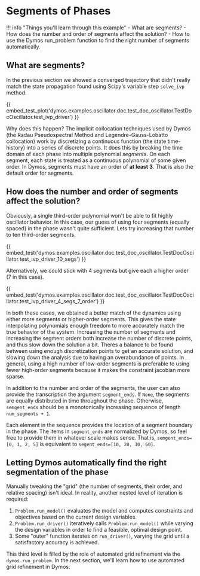 # Segments of Phases

!!! info "Things you'll learn through this example"
    - What are segments?
    - How does the number and order of segments affect the solution?
    - How to use the Dymos run_problem function to find the right number of segments automatically.

## What are segments?

In the previous section we showed a converged trajectory that didn't really match the state propagation found using Scipy's variable step `solve_ivp` method.

{{ embed_test_plot('dymos.examples.oscillator.doc.test_doc_oscillator.TestDocOscillator.test_ivp_driver') }}

Why does this happen?
The implicit collocation techniques used by Dymos (the Radau Pseudospectral Method and Legendre-Gauss-Lobatto collocation) work by discretizing a continuous function (the state time-history) into a series of discrete points.
It does this by breaking the time domain of each phase into multiple polynomial _segments_.
On each segment, each state is treated as a continuous polynomial of some given order.
In Dymos, segments must have an order of **at least 3**.  That is also the default order for segments.

## How does the number and order of segments affect the solution?

Obviously, a single third-order polynomial won't be able to fit highly oscillator behavior.
In this case, our guess of using four segments (equally spaced) in the phase wasn't quite sufficient.
Lets try increasing that number to ten third-order segments.

{{ embed_test('dymos.examples.oscillator.doc.test_doc_oscillator.TestDocOscillator.test_ivp_driver_10_segs') }}

Alternatively, we could stick with 4 segments but give each a higher order (7 in this case).

{{ embed_test('dymos.examples.oscillator.doc.test_doc_oscillator.TestDocOscillator.test_ivp_driver_4_segs_7_order') }}

In both these cases, we obtained a better match of the dynamics using either more segments or higher-order segments.
This gives the state interpolating polynomials enough freedom to more accurately match the true behavior of the system.
Increasing the number of segments and increasing the segment orders both increase the number of discrete points, and thus slow down the solution a bit.
Theres a balance to be found between using enough discretization points to get an accurate solution, and slowing down the analysis due to having an overabundance of points.
In general, using a high number of low-order segments is preferable to using fewer high-order segments because it makes the constraint jacobian more sparse.

In addition to the number and order of the segments, the user can also provide the transcription the argument `segment_ends`.
If `None`, the segments are equally distributed in time throughout the phase.
Otherwise, `semgent_ends` should be a monotonically increasing sequence of length `num_segments + 1`.

Each element in the sequence provides the location of a segment boundary in the phase.
The items in `segment_ends` are normalized by Dymos, so feel free to provide them in whatever scale makes sense.
That is, `semgent_ends=[0, 1, 2, 5]` is equivalent to `segent_ends=[10, 20, 30, 60]`.

## Letting Dymos automatically find the right segmentation of the phase

Manually tweaking the "grid" (the number of segments, their order, and relative spacing) isn't ideal.
In reality, another nested level of iteration is required:

1. `Problem.run_model()` evaluates the model and computes constraints and objectives based on the current design variables.
2. `Problem.run_driver()` iteratively calls `Problem.run_model()` while varying the design variables in order to find a feasible, optimal design point.
3. Some "outer" function iterates on `run_driver()`, varying the grid until a satisfactory accuracy is achieved.

This third level is filled by the role of automated grid refinement via the `dymos.run_problem`.  In the next section, we'll learn how to use automated grid refinement in Dymos.



